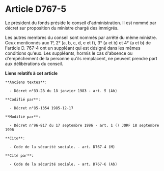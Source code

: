 # Article D767-5

Le président du fonds préside le conseil d'administration. Il est nommé par décret sur proposition du ministre chargé des
immigrés.

Les autres membres du conseil sont nommés par arrêté du même ministre. Ceux mentionnés aux 1°, 2° (a, b, c, d, e et f), 3° (a
et b) et 4° (a et b) de l'article D. 767-4 ont un suppléant qui est désigné dans les mêmes conditions qu'eux. Les suppléants,
hormis le cas d'absence ou d'empêchement de la personne qu'ils remplacent, ne peuvent prendre part aux délibérations du
conseil.

**Liens relatifs à cet article**

	**Anciens textes**:

	  - Décret n°83-28 du 18 janvier 1983 - art. 5 (Ab)

	**Codifié par**:

	  - Décret n°85-1354 1985-12-17

	**Modifié par**:

	  - Décret n°96-817 du 17 septembre 1996 - art. 1 () JORF 18 septembre 1996

	**Cite**:

	  - Code de la sécurité sociale. - art. D767-4 (M)

	**Cité par**:

	  - Code de la sécurité sociale. - art. D767-6 (Ab)
